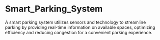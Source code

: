 # Smart_Parking_System
A smart parking system utilizes sensors and technology to streamline parking by providing real-time information on available spaces, optimizing efficiency and reducing congestion for a convenient parking experience.

